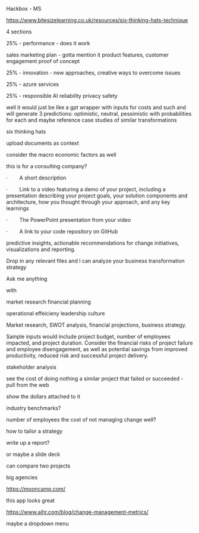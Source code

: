 Hackbox - MS 

https://www.bitesizelearning.co.uk/resources/six-thinking-hats-technique

4 sections

25% - performance - does it work

sales marketing plan - gotta mention it
product features, customer engagement
proof of concept

25% - innovation - new approaches, creative ways to overcome issues

25% - azure services 

25% - responsible AI reliability privacy safety

well it would just be like a gpt wrapper
with inputs for costs and such
and will generate 3 predictions: optimistic, neutral, pessimistic
with probabilities for each
and maybe reference case studies of similar transformations

six thinking hats

upload documents as context

consider the macro economic factors as well


this is for a consulting company?

·        A short description

·        Link to a video featuring a demo of your project, including a presentation describing your project goals, your solution components and architecture, how you thought through your approach, and any key learnings

·        The PowerPoint presentation from your video

·        A link to your code repository on GitHub


predictive insights, 
actionable recommendations for change initiatives, 
visualizations and reporting.



Drop in any relevant files and I can analyze your business transformation strategy

Ask me anything

with 

market research
financial planning

operational effeicieny
leadership culture

Market research, SWOT analysis, financial projections, business strategy.





Sample inputs would include project budget, number of employees impacted, and project duration.
Consider the financial risks of project failure and employee disengagement, as well as potential savings from improved productivity, reduced risk and successful project delivery.

stakeholder analysis

see the cost of doing nothing
a similar project that failed or succeeded - pull from the web

show the dollars attached to it

industry benchmarks?

number of employees
the cost of not managing change well?

how to tailor a strategy

write up a report?

or maybe a slide deck

can compare two projects

big agencies

https://mooncamp.com/

this app looks great

https://www.aihr.com/blog/change-management-metrics/

maybe a dropdown menu


